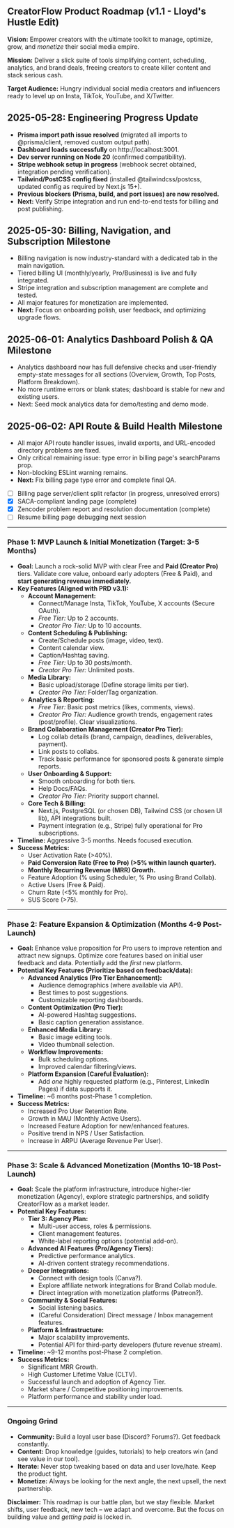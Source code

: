 ## **CreatorFlow Product Roadmap (v1.1 - Lloyd's Hustle Edit)**

**Vision:** Empower creators with the ultimate toolkit to manage, optimize, grow, and *monetize* their social media empire.

**Mission:** Deliver a slick suite of tools simplifying content, scheduling, analytics, and brand deals, freeing creators to create killer content and stack serious cash.

**Target Audience:** Hungry individual social media creators and influencers ready to level up on Insta, TikTok, YouTube, and X/Twitter.

## 2025-05-28: Engineering Progress Update
- **Prisma import path issue resolved** (migrated all imports to @prisma/client, removed custom output path).
- **Dashboard loads successfully** on http://localhost:3001.
- **Dev server running on Node 20** (confirmed compatibility).
- **Stripe webhook setup in progress** (webhook secret obtained, integration pending verification).
- **Tailwind/PostCSS config fixed** (installed @tailwindcss/postcss, updated config as required by Next.js 15+).
- **Previous blockers (Prisma, build, and port issues) are now resolved.**
- **Next:** Verify Stripe integration and run end-to-end tests for billing and post publishing.

## 2025-05-30: Billing, Navigation, and Subscription Milestone
- Billing navigation is now industry-standard with a dedicated tab in the main navigation.
- Tiered billing UI (monthly/yearly, Pro/Business) is live and fully integrated.
- Stripe integration and subscription management are complete and tested.
- All major features for monetization are implemented.
- **Next:** Focus on onboarding polish, user feedback, and optimizing upgrade flows.

## 2025-06-01: Analytics Dashboard Polish & QA Milestone
- Analytics dashboard now has full defensive checks and user-friendly empty-state messages for all sections (Overview, Growth, Top Posts, Platform Breakdown).
- No more runtime errors or blank states; dashboard is stable for new and existing users.
- Next: Seed mock analytics data for demo/testing and demo mode.

## 2025-06-02: API Route & Build Health Milestone
- All major API route handler issues, invalid exports, and URL-encoded directory problems are fixed.
- Only critical remaining issue: type error in billing page's searchParams prop.
- Non-blocking ESLint warning remains.
- **Next:** Fix billing page type error and complete final QA.

- [ ] Billing page server/client split refactor (in progress, unresolved errors)
- [x] SACA-compliant landing page (complete)
- [x] Zencoder problem report and resolution documentation (complete)
- [ ] Resume billing page debugging next session

---

### **Phase 1: MVP Launch & Initial Monetization (Target: 3-5 Months)**

*   **Goal:** Launch a rock-solid MVP with clear Free and **Paid (Creator Pro)** tiers. Validate core value, onboard early adopters (Free & Paid), and **start generating revenue immediately.**
*   **Key Features (Aligned with PRD v3.1):**
    *   **Account Management:**
        *   Connect/Manage Insta, TikTok, YouTube, X accounts (Secure OAuth).
        *   *Free Tier:* Up to 2 accounts.
        *   *Creator Pro Tier:* Up to 10 accounts.
    *   **Content Scheduling & Publishing:**
        *   Create/Schedule posts (image, video, text).
        *   Content calendar view.
        *   Caption/Hashtag saving.
        *   *Free Tier:* Up to 30 posts/month.
        *   *Creator Pro Tier:* Unlimited posts.
    *   **Media Library:**
        *   Basic upload/storage (Define storage limits per tier).
        *   *Creator Pro Tier:* Folder/Tag organization.
    *   **Analytics & Reporting:**
        *   *Free Tier:* Basic post metrics (likes, comments, views).
        *   *Creator Pro Tier:* Audience growth trends, engagement rates (post/profile). Clear visualizations.
    *   **Brand Collaboration Management (Creator Pro Tier):**
        *   Log collab details (brand, campaign, deadlines, deliverables, payment).
        *   Link posts to collabs.
        *   Track basic performance for sponsored posts & generate simple reports.
    *   **User Onboarding & Support:**
        *   Smooth onboarding for both tiers.
        *   Help Docs/FAQs.
        *   *Creator Pro Tier:* Priority support channel.
    *   **Core Tech & Billing:**
        *   Next.js, PostgreSQL (or chosen DB), Tailwind CSS (or chosen UI lib), API integrations built.
        *   Payment integration (e.g., Stripe) fully operational for Pro subscriptions.
*   **Timeline:** Aggressive 3-5 months. Needs focused execution.
*   **Success Metrics:**
    *   User Activation Rate (>40%).
    *   **Paid Conversion Rate (Free to Pro) (>5% within launch quarter).**
    *   **Monthly Recurring Revenue (MRR) Growth.**
    *   Feature Adoption (% using Scheduler, % Pro using Brand Collab).
    *   Active Users (Free & Paid).
    *   Churn Rate (<5% monthly for Pro).
    *   SUS Score (>75).

---

### **Phase 2: Feature Expansion & Optimization (Months 4-9 Post-Launch)**

*   **Goal:** Enhance value proposition for Pro users to improve retention and attract new signups. Optimize core features based on initial user feedback and data. Potentially add the *first* new platform.
*   **Potential Key Features (Prioritize based on feedback/data):**
    *   **Advanced Analytics (Pro Tier Enhancement):**
        *   Audience demographics (where available via API).
        *   Best times to post suggestions.
        *   Customizable reporting dashboards.
    *   **Content Optimization (Pro Tier):**
        *   AI-powered Hashtag suggestions.
        *   Basic caption generation assistance.
    *   **Enhanced Media Library:**
        *   Basic image editing tools.
        *   Video thumbnail selection.
    *   **Workflow Improvements:**
        *   Bulk scheduling options.
        *   Improved calendar filtering/views.
    *   **Platform Expansion (Careful Evaluation):**
        *   Add *one* highly requested platform (e.g., Pinterest, LinkedIn Pages) if data supports it.
*   **Timeline:** ~6 months post-Phase 1 completion.
*   **Success Metrics:**
    *   Increased Pro User Retention Rate.
    *   Growth in MAU (Monthly Active Users).
    *   Increased Feature Adoption for new/enhanced features.
    *   Positive trend in NPS / User Satisfaction.
    *   Increase in ARPU (Average Revenue Per User).

---

### **Phase 3: Scale & Advanced Monetization (Months 10-18 Post-Launch)**

*   **Goal:** Scale the platform infrastructure, introduce higher-tier monetization (Agency), explore strategic partnerships, and solidify CreatorFlow as a market leader.
*   **Potential Key Features:**
    *   **Tier 3: Agency Plan:**
        *   Multi-user access, roles & permissions.
        *   Client management features.
        *   White-label reporting options (potential add-on).
    *   **Advanced AI Features (Pro/Agency Tiers):**
        *   Predictive performance analytics.
        *   AI-driven content strategy recommendations.
    *   **Deeper Integrations:**
        *   Connect with design tools (Canva?).
        *   Explore affiliate network integrations for Brand Collab module.
        *   Direct integration with monetization platforms (Patreon?).
    *   **Community & Social Features:**
        *   Social listening basics.
        *   (Careful Consideration) Direct message / Inbox management features.
    *   **Platform & Infrastructure:**
        *   Major scalability improvements.
        *   Potential API for third-party developers (future revenue stream).
*   **Timeline:** ~9-12 months post-Phase 2 completion.
*   **Success Metrics:**
    *   Significant MRR Growth.
    *   High Customer Lifetime Value (CLTV).
    *   Successful launch and adoption of Agency Tier.
    *   Market share / Competitive positioning improvements.
    *   Platform performance and stability under load.

---

### **Ongoing Grind**

*   **Community:** Build a loyal user base (Discord? Forums?). Get feedback constantly.
*   **Content:** Drop knowledge (guides, tutorials) to help creators win (and see value in our tool).
*   **Iterate:** Never stop tweaking based on data and user love/hate. Keep the product tight.
*   **Monetize:** Always be looking for the next angle, the next upsell, the next partnership.

**Disclaimer:** This roadmap is our battle plan, but we stay flexible. Market shifts, user feedback, new tech – we adapt and overcome. But the focus on building value and *getting paid* is locked in. 